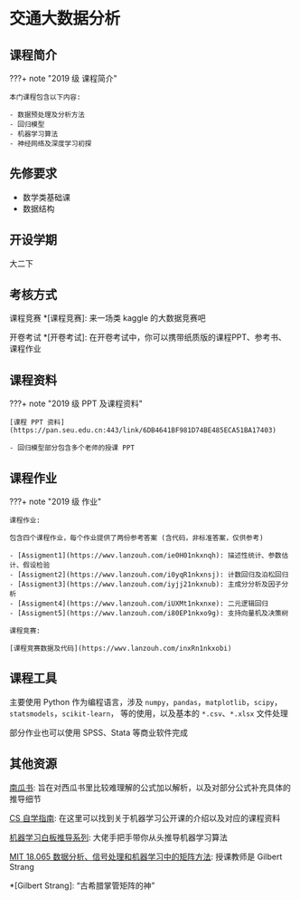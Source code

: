 # 交通大数据分析

## 课程简介

???+ note "2019 级 课程简介"

    本门课程包含以下内容:

    - 数据预处理及分析方法
    - 回归模型
    - 机器学习算法
    - 神经网络及深度学习初探

## 先修要求

- 数学类基础课
- 数据结构

## 开设学期

大二下

## 考核方式

课程竞赛
*[课程竞赛]: 来一场类 kaggle 的大数据竞赛吧

开卷考试
*[开卷考试]: 在开卷考试中，你可以携带纸质版的课程PPT、参考书、课程作业

## 课程资料

???+ note "2019 级 PPT 及课程资料"

    [课程 PPT 资料](https://pan.seu.edu.cn:443/link/6DB4641BF981D74BE485ECA51BA17403)

    - 回归模型部分包含多个老师的授课 PPT

## 课程作业

???+ note "2019 级 作业"

    课程作业:

    包含四个课程作业，每个作业提供了两份参考答案 (含代码，非标准答案，仅供参考)

    - [Assigment1](https://wwv.lanzouh.com/ie0H01nkxnqh): 描述性统计、参数估计、假设检验
    - [Assigment2](https://wwv.lanzouh.com/i0yqR1nkxnsj): 计数回归及泊松回归
    - [Assigment3](https://wwv.lanzouh.com/iyjj21nkxnub): 主成分分析及因子分析
    - [Assigment4](https://wwv.lanzouh.com/iUXMt1nkxnxe): 二元逻辑回归
    - [Assigment5](https://wwv.lanzouh.com/i80EP1nkxo9g): 支持向量机及决策树

    课程竞赛:

    [课程竞赛数据及代码](https://wwv.lanzouh.com/inxRn1nkxobi)

## 课程工具

主要使用 Python 作为编程语言，涉及 `numpy`，`pandas`，`matplotlib`，`scipy`，`statsmodels`，`scikit-learn`， 等的使用，以及基本的 `*.csv`、`*.xlsx` 文件处理

部分作业也可以使用 SPSS、Stata 等商业软件完成

## 其他资源

[南瓜书](https://datawhalechina.github.io/pumpkin-book/#/): 旨在对西瓜书里比较难理解的公式加以解析，以及对部分公式补充具体的推导细节

[CS 自学指南](https://csdiy.wiki/%E6%9C%BA%E5%99%A8%E5%AD%A6%E4%B9%A0/ML/): 在这里可以找到关于机器学习公开课的介绍以及对应的课程资料

[机器学习白板推导系列](https://www.bilibili.com/video/BV1aE411o7qd/?spm_id_from=333.999.0.0): 大佬手把手带你从头推导机器学习算法

[MIT 18.065 数据分析、信号处理和机器学习中的矩阵方法](https://www.bilibili.com/video/BV18Z4y1W7pD/?spm_id_from=333.999.0.0): 授课教师是 Gilbert Strang

*[Gilbert Strang]: “古希腊掌管矩阵的神”
